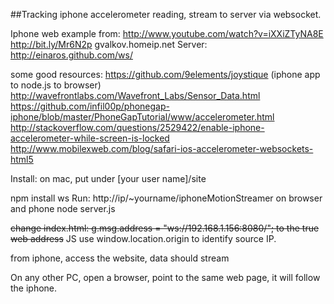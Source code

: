 ##Tracking iphone accelerometer reading, stream to server via websocket.

Iphone web example from: http://www.youtube.com/watch?v=iXXiZTyNA8E
http://bit.ly/Mr6N2p
gvalkov.homeip.net
Server: http://einaros.github.com/ws/

some good resources:
https://github.com/9elements/joystique (iphone app to node.js to browser)
http://wavefrontlabs.com/Wavefront_Labs/Sensor_Data.html
https://github.com/infil00p/phonegap-iphone/blob/master/PhoneGapTutorial/www/accelerometer.html
http://stackoverflow.com/questions/2529422/enable-iphone-accelerometer-while-screen-is-locked
http://www.mobilexweb.com/blog/safari-ios-accelerometer-websockets-html5


Install: on mac, put under [your user name]/site

npm install ws
Run:
http://ip/~yourname/iphoneMotionStreamer on browser and phone
node server.js


<del>change index.html:
g.msg.address = "ws://192.168.1.156:8080/"; to the true web address</del>
JS use window.location.origin to identify source IP.

from iphone, access the website, data should stream

On any other PC, open a browser, point to the same web page, it will follow the iphone.

